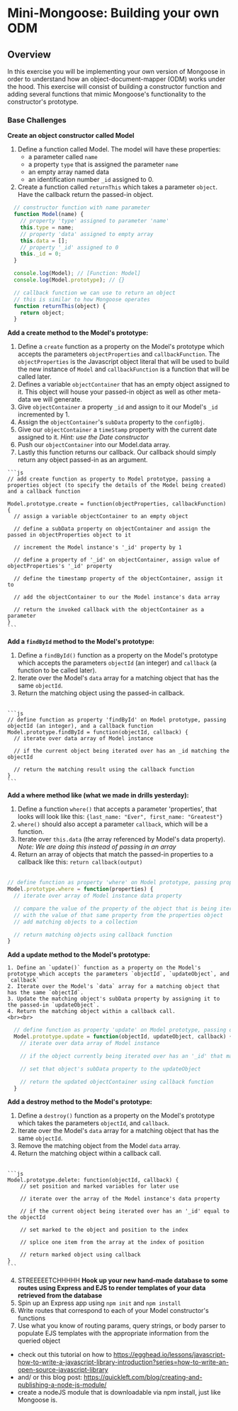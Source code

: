 # Mini-Mongoose: Building your own ODM

## Overview

In this exercise you will be implementing your own version of Mongoose in order to understand how an object-document-mapper (ODM) works under the hood. This exercise will consist of building a constructor function and adding several functions that mimic Mongoose's functionality to the constructor's prototype.

### Base Challenges

**Create an object constructor called Model**

  1.  Define a function called Model. The model will have these properties:
      - a parameter called `name`
      - a property `type` that is assigned the parameter `name`
      - an empty array named data
      - an identification number `_id` assigned to 0.
  2. Create a function called `returnThis` which takes a parameter `object`. Have the callback return the passed-in object.

 ```js
   // constructor function with name parameter
   function Model(name) {
     // property 'type' assigned to parameter 'name'
     this.type = name;
     // property 'data' assigned to empty array
     this.data = [];
     // property '_id' assigned to 0
     this._id = 0;
   }

   console.log(Model); // [Function: Model]
   console.log(Model.prototype); // {}

   // callback function we can use to return an object
   // this is similar to how Mongoose operates
   function returnThis(object) {
     return object;
   }
   ```

**Add a create method to the Model's prototype:**

  1. Define a `create` function as a property on the Model's prototype which accepts the parameters `objectProperties` and `callbackFunction`. The `objectProperties` is the Javascript object literal that will be used to build the new instance of `Model` and `callbackFunction` is a function that will be called later.
  2. Defines a variable `objectContainer` that has an empty object assigned to it.  This object will house your passed-in object as well as other meta-data we will generate.
  3. Give `objectContainer` a property `_id` and assign to it our Model's `_id` incremented by 1.
  4. Assign the `objectContainer`'s `subData` property to the `configObj`.
  5. Give our `objectContainer` a `timeStamp` property with the current date assigned to it. *Hint: use the Date constructor*
  6. Push our `objectContainer` into our Model.data array.
  7. Lastly this function returns our callback. Our callback should simply return any object passed-in as an argument.

    ```js
    // add create function as property to Model prototype, passing a properties object (to specify the details of the Model being created) and a callback function

    Model.prototype.create = function(objectProperties, callbackFunction) {
      // assign a variable objectContainer to an empty object

      // define a subData property on objectContainer and assign the passed in objectProperties object to it

      // increment the Model instance's '_id' property by 1

      // define a property of '_id' on objectContainer, assign value of objectProperties's '_id' property

      // define the timestamp property of the objectContainer, assign it to

      // add the objectContainer to our the Model instance's data array

      // return the invoked callback with the objectContainer as a parameter
    }
    ```

**Add a `findById` method to the Model's prototype:**

  1. Define a `findById()` function as a property on the Model's prototype which accepts the parameters `objectId` (an integer) and `callback` (a function to be called later).
  2. Iterate over the Model's `data` array for a matching object that has the same `objectId`.
  3. Return the matching object using the passed-in callback.
    <br><br>

    ```js
    // define function as property 'findById' on Model prototype, passing objectId (an integer), and a callback function
    Model.prototype.findById = function(objectId, callback) {
      // iterate over data array of Model instance

      // if the current object being iterated over has an _id matching the objectId

      // return the matching result using the callback function
    }
    ```

**Add a where method like (what we made in drills yesterday):**
  1. Define a function `where()` that accepts a parameter 'properties', that looks will look like this: `{last_name: "Ever", first_name: "Greatest"}`
  2. `where()` should also accept a parameter `callback`, which will be a function.
  3. Iterate over `this.data` (the array referenced by Model's data property). *Note: We are doing this instead of passing in an array*
  4. Return an array of objects that match the passed-in properties to a callback like this: `return callback(output)`
  <br><br>

  ```js
  // define function as property 'where' on Model prototype, passing properties
  Model.prototype.where = function(properties) {
    // iterate over array of Model instance data property

    // compare the value of the property of the object that is being iterated over
    // with the value of that same property from the properties object
    // add matching objects to a collection

    // return matching objects using callback function
  }
  ```

**Add a update method to the Model's prototype:**

    1. Define an `update()` function as a property on the Model's prototype which accepts the parameters `objectId`, `updateObject`, and `callback`
    2. Iterate over the Model's `data` array for a matching object that has the same `objectId`.
    3. Update the matching object's subData property by assigning it to the passed-in `updateObject`.
    4. Return the matching object within a callback call.
    <br><br>

  ```js
    // define function as property 'update' on Model prototype, passing objectId (an integer, and a callback function)
    Model.prototype.update = function(objectId, updateObject, callback) {
      // iterate over data array of Model instance

      // if the object currently being iterated over has an '_id' that matches the objectId

      // set that object's subData property to the updateObject

      // return the updated objectContainer using callback function
    }
 ```

**Add a destroy method to the Model's prototype:**

  1. Define a `destroy()` function as a property on the Model's prototype which takes the parameters `objectId`, and `callback`.
  2. Iterate over the Model's `data` array for a matching object that has the same `objectId`.
  3. Remove the matching object from the Model `data` array.
  4. Return the matching object within a callback call.
  <br><br>

    ```js
    Model.prototype.delete: function(objectId, callback) {
        // set position and marked variables for later use

        // iterate over the array of the Model instance's data property

        // if the current object being iterated over has an '_id' equal to the objectId

        // set marked to the object and position to the index

        // splice one item from the array at the index of position

        // return marked object using callback
    }
    ```

4. STREEEEETCHHHHH
  **Hook up your new hand-made database to some routes using Express and EJS to render templates of your data retrieved from the database**
  1. Spin up an Express app using `npm init` and `npm install`
  2. Write routes that correspond to each of your Model constructor's functions
  3. Use what you know of routing params, query strings, or body parser to populate EJS templates with the appropriate information from the queried object

  - check out this tutorial on how to https://egghead.io/lessons/javascript-how-to-write-a-javascript-library-introduction?series=how-to-write-an-open-source-javascript-library
  - and/ or this blog post: https://quickleft.com/blog/creating-and-publishing-a-node-js-module/
  - create a nodeJS module that is downloadable via npm install, just like Mongoose is.

